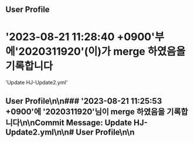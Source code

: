 ## User Profile
# '2023-08-21 11:28:40 +0900'부에'2020311920'(이)가 merge 하였음을 기록합니다

'Update HJ-Update2.yml'

## User Profile\n\n### '2023-08-21 11:25:53 +0900'에 '2020311920'님이 merge 하였음을 기록합니다\n\n**Commit Message:** Update HJ-Update2.yml\n\n# User Profile\n\n

